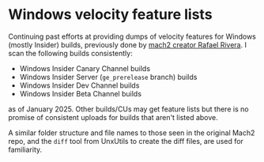 # Windows velocity feature lists
Continuing past efforts at providing dumps of velocity features for Windows (mostly Insider) builds, previously done by [mach2 creator Rafael Rivera](https://github.com/riverar/mach2). I scan the following builds consistently:
- Windows Insider Canary Channel builds
- Windows Insider Server (`ge_prerelease` branch) builds
- Windows Insider Dev Channel builds
- Windows Insider Beta Channel builds

as of January 2025.
Other builds/CUs may get feature lists but there is no promise of consistent uploads for builds that aren't listed above.

A similar folder structure and file names to those seen in the original Mach2 repo, and the `diff` tool from UnxUtils to create the diff files, are used for familiarity.
